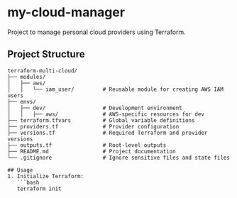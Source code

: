 # my-cloud-manager

Project to manage personal cloud providers using Terraform.

## Project Structure

```plaintext
terraform-multi-cloud/
├── modules/
│   ├── aws/
│   │   └── iam_user/         # Reusable module for creating AWS IAM users
├── envs/
│   ├── dev/                  # Development environment
│   │   ├── aws/              # AWS-specific resources for dev
├── terraform.tfvars          # Global variable definitions
├── providers.tf              # Provider configuration
├── versions.tf               # Required Terraform and provider versions
├── outputs.tf                # Root-level outputs
├── README.md                 # Project documentation
└── .gitignore                # Ignore sensitive files and state files

## Usage
1. Initialize Terraform:
   ```bash
   terraform init